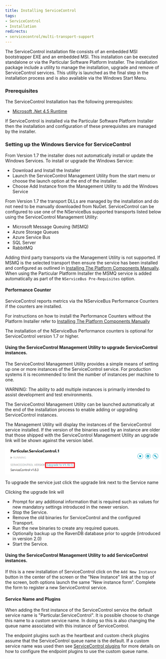 ```yaml
---
title: Installing ServiceControl
tags:
- ServiceControl
- Installation
redirects:
- servicecontrol/multi-transport-support
---
```


The ServiceControl installation file consists of an embedded MSI bootstrapper EXE and an embedded MSI. This installation can be executed standalone or via the Particular Software Platform Installer. The installation package include a utility to manage the installation, upgrade and remove of ServiceControl services. This utility is launched as the final step in the installation process and is also available via the Windows Start Menu.


### Prerequisites

The ServiceControl Installation has the following prerequisites:

 * [Microsoft .Net 4.5 Runtime](https://www.microsoft.com/en-us/download/details.aspx?id=30653)

If ServiceControl is installed via the Particular Software Platform Installer then the installation and configuration of these prerequisites are managed by the installer.


### Setting up the Windows Service for ServiceControl

From Version 1.7 the installer does not automatically install or update the Windows Services.
To install or upgrade the Windows Service:

* Download and Install the Installer
* Launch the ServiceControl Management Utility from the start menu or choose the launch option at the end of the installer.
* Choose Add Instance from the Management Utility to add the Windows Service 

From Version 1.7 the transport DLLs are managed by the installation and do not need to be manually downloaded from NuGet. ServiceControl can be configured to use one of the NServiceBus supported transports listed below using the ServiceControl Management Utility:

 * Microsoft Message Queuing (MSMQ)
 * Azure Storage Queues
 * Azure Service Bus
 * SQL Server
 * RabbitMQ

Adding third party transports via the Management Utility is not supported. If MSMQ is the selected transport then ensure the service has been installed and configured as outlined in [Installing The Platform Components Manually](/platform/installer/offline.md#msmq). When using the Particular Platform Installer the MSMQ service is added automatically as part of the `NServiceBus Pre-Requisites` option.

#### Performance Counter

ServiceControl reports metrics via the NServiceBus Performance Counters if the counters are installed.

For instructions on how to install the Performance Counters without the Platform Installer refer to [Installing The Platform Components Manually](/platform/installer/offline.md)

The installation of the NServiceBus Performance counters is optional for ServiceControl version 1.7 or higher. 


#### Using the ServiceControl Management Utility to upgrade ServiceControl instances.

The ServiceControl Management Utility provides a simple means of setting up one or more instances of the ServiceControl service. For production systems it is recommended to limit the number of instances per machine to one.

WARNING: The ability to add multiple instances is primarily intended to assist development and test environments.

The ServiceControl Management Utility can be launched automatically at the end of the installation process to enable adding or upgrading ServiceControl instances.

The Management Utility will display the instances of the ServiceControl service installed. If the version of the binaries used by an instance are older that those shipped with the ServiceControl Management Utility an upgrade link will be shown against the version label.

![](managementutil-upgradelink.png 'width=500')

To upgrade the service just click the upgrade link next to the Service name

Clicking the upgrade link will

 * Prompt for any additional information that is required such as values for new mandatory settings introduced in the newer version.
 * Stop the Service.
 * Remove the old binaries for ServiceControl and the configured Transport.
 * Run the new binaries to create any required queues.
 * Optionally backup up the RavenDB database prior to upgrde (introduced in version 2.0) 
 * Start the Service.


#### Using the ServiceControl Management Utility to add ServiceControl instances.

If this is a new installation of ServiceControl click on the `Add New Instance` button in the center of the screen or the "New Instance" link at the top of the screen,  both options launch the same "New instance form". Complete the form to register a new ServiceControl service.


#### Service Name and Plugins

When adding the first instance of the ServiceControl service the default service name is "Particular.ServiceControl". It is possible choose to change this name to a custom service name. In doing so this is also changing the queue name associated with this instance of ServiceControl.

The endpoint plugins such as the heartbeat and custom check plugins assume that the ServiceControl queue name is the default. If a custom service name was used then see [ServiceControl plugins](/servicecontrol/plugins) for more details on how to configure the endpoint plugins to use the custom queue name.
